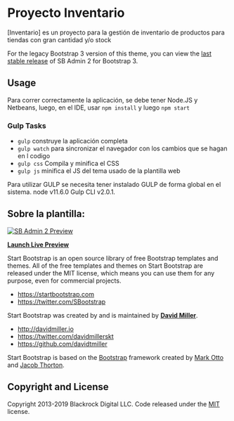 # Proyecto Inventario

[Inventario] es un proyecto para la gestión de inventario de productos para tiendas con gran cantidad y/o stock

For the legacy Bootstrap 3 version of this theme, you can view the [last stable release](https://github.com/BlackrockDigital/startbootstrap-sb-admin-2/releases/tag/v3.3.7%2B1) of SB Admin 2 for Bootstrap 3.

## Usage

Para correr correctamente la aplicación, se debe tener Node.JS y Netbeans, luego, en el IDE, usar `npm install` y luego `npm start`

### Gulp Tasks

-   `gulp` construye la aplicación completa
-   `gulp watch` para sincronizar el navegador con los cambios que se hagan en l codigo
-   `gulp css` Compila y minifica el CSS
-   `gulp js` minifica el JS del tema usado de la plantilla web

Para utilizar GULP se necesita tener instalado GULP de forma global en el sistema.
node v11.6.0 
Gulp CLI v2.0.1.

## Sobre la plantilla:

[![SB Admin 2 Preview](https://startbootstrap.com/assets/img/screenshots/themes/sb-admin-2.png)](https://blackrockdigital.github.io/startbootstrap-sb-admin-2/)

**[Launch Live Preview](https://blackrockdigital.github.io/startbootstrap-sb-admin-2/)**

Start Bootstrap is an open source library of free Bootstrap templates and themes. All of the free templates and themes on Start Bootstrap are released under the MIT license, which means you can use them for any purpose, even for commercial projects.

-   <https://startbootstrap.com>
-   <https://twitter.com/SBootstrap>

Start Bootstrap was created by and is maintained by **[David Miller](http://davidmiller.io/)**.

-   <http://davidmiller.io>
-   <https://twitter.com/davidmillerskt>
-   <https://github.com/davidtmiller>

Start Bootstrap is based on the [Bootstrap](http://getbootstrap.com/) framework created by [Mark Otto](https://twitter.com/mdo) and [Jacob Thorton](https://twitter.com/fat).

## Copyright and License

Copyright 2013-2019 Blackrock Digital LLC. Code released under the [MIT](https://github.com/BlackrockDigital/startbootstrap-resume/blob/gh-pages/LICENSE) license.
